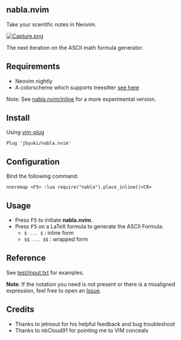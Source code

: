 nabla.nvim
-----------

Take your scentific notes in Neovim.

[![Capture.png](https://i.postimg.cc/prmHHkTR/Capture.png)](https://postimg.cc/PvncbWYR)


The next iteration on the ASCII math formula generator.

Requirements
------------

* Neovim nightly
* A colorscheme which supports treesitter [see here](https://github.com/rockerBOO/awesome-neovim#treesitter-supported-colorschemes)

Note: See [nabla.nvim/inline](https://github.com/jbyuki/nabla.nvim/tree/inline) for a more experimental version.

Install
-------

Using [vim-plug](https://github.com/junegunn/vim-plug)

```vim
Plug 'jbyuki/nabla.nvim'
```

Configuration
-------------

Bind the following command:

```vim
nnoremap <F5> :lua require("nabla").place_inline()<CR>
```

Usage
-----

* Press <kbd>F5</kbd> to initiate **nabla.nvim**.
* Press <kbd>F5</kbd> on a LaTeX formula to generate the ASCII Formula.
  * `$ ... $` : inline form
  * `$$ ... $$` : wrapped form

Reference
---------

See [test/input.txt](https://github.com/jbyuki/nabla.nvim/blob/master/test/input.txt) for examples.

**Note**: If the notation you need is not present or there is a misaligned expression, feel free to open an [Issue](https://github.com/jbyuki/nabla.nvim/issues).

Credits
-------

* Thanks to jetrosut for his helpful feedback and bug troubleshoot
* Thanks to nbCloud91 for pointing me to VIM conceals

